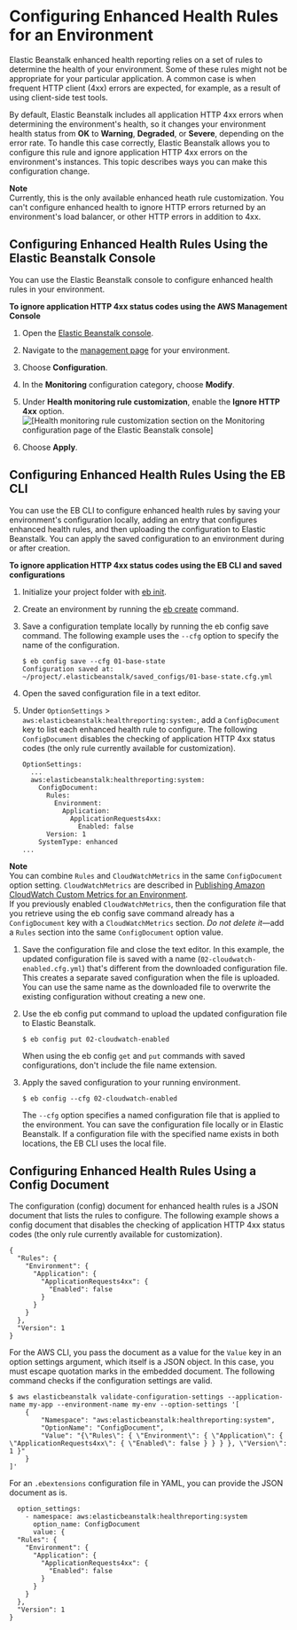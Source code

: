# Configuring Enhanced Health Rules for an Environment<a name="health-enhanced-rules"></a>

Elastic Beanstalk enhanced health reporting relies on a set of rules to determine the health of your environment\. Some of these rules might not be appropriate for your particular application\. A common case is when frequent HTTP client \(4xx\) errors are expected, for example, as a result of using client\-side test tools\. 

By default, Elastic Beanstalk includes all application HTTP 4xx errors when determining the environment's health, so it changes your environment health status from **OK** to **Warning**, **Degraded**, or **Severe**, depending on the error rate\. To handle this case correctly, Elastic Beanstalk allows you to configure this rule and ignore application HTTP 4xx errors on the environment's instances\. This topic describes ways you can make this configuration change\.

**Note**  
Currently, this is the only available enhanced heath rule customization\. You can't configure enhanced health to ignore HTTP errors returned by an environment's load balancer, or other HTTP errors in addition to 4xx\.

## Configuring Enhanced Health Rules Using the Elastic Beanstalk Console<a name="health-enhanced-rules.console"></a>

You can use the Elastic Beanstalk console to configure enhanced health rules in your environment\.

**To ignore application HTTP 4xx status codes using the AWS Management Console**

1. Open the [Elastic Beanstalk console](https://console.aws.amazon.com/elasticbeanstalk)\.

1. Navigate to the [management page](environments-console.md) for your environment\.

1. Choose **Configuration**\.

1. In the **Monitoring** configuration category, choose **Modify**\.

1. Under **Health monitoring rule customization**, enable the **Ignore HTTP 4xx** option\.  
![\[Health monitoring rule customization section on the Monitoring configuration page of the Elastic Beanstalk console\]](http://docs.aws.amazon.com/elasticbeanstalk/latest/dg/images/enhanced-health-rule-customization.png)

1. Choose **Apply**\.

## Configuring Enhanced Health Rules Using the EB CLI<a name="health-enhanced-rules.ebcli"></a>

You can use the EB CLI to configure enhanced health rules by saving your environment's configuration locally, adding an entry that configures enhanced health rules, and then uploading the configuration to Elastic Beanstalk\. You can apply the saved configuration to an environment during or after creation\.

**To ignore application HTTP 4xx status codes using the EB CLI and saved configurations**

1. Initialize your project folder with [eb init](eb-cli3-configuration.md)\.

1. Create an environment by running the [eb create](eb-cli3-getting-started.md) command\.

1. Save a configuration template locally by running the eb config save command\. The following example uses the `--cfg` option to specify the name of the configuration\.

   ```
   $ eb config save --cfg 01-base-state
   Configuration saved at: ~/project/.elasticbeanstalk/saved_configs/01-base-state.cfg.yml
   ```

1. Open the saved configuration file in a text editor\.

1. Under `OptionSettings` > `aws:elasticbeanstalk:healthreporting:system:`, add a `ConfigDocument` key to list each enhanced health rule to configure\. The following `ConfigDocument` disables the checking of application HTTP 4xx status codes \(the only rule currently available for customization\)\.

   ```
   OptionSettings:
     ...
     aws:elasticbeanstalk:healthreporting:system:
       ConfigDocument:
         Rules:
           Environment:
             Application:
               ApplicationRequests4xx:
                 Enabled: false
         Version: 1
       SystemType: enhanced
   ...
   ```
**Note**  
You can combine `Rules` and `CloudWatchMetrics` in the same `ConfigDocument` option setting\. `CloudWatchMetrics` are described in [Publishing Amazon CloudWatch Custom Metrics for an Environment](health-enhanced-cloudwatch.md)\.  
If you previously enabled `CloudWatchMetrics`, then the configuration file that you retrieve using the eb config save command already has a `ConfigDocument` key with a `CloudWatchMetrics` section\. *Do not delete it*—add a `Rules` section into the same `ConfigDocument` option value\.

1. Save the configuration file and close the text editor\. In this example, the updated configuration file is saved with a name \(`02-cloudwatch-enabled.cfg.yml`\) that's different from the downloaded configuration file\. This creates a separate saved configuration when the file is uploaded\. You can use the same name as the downloaded file to overwrite the existing configuration without creating a new one\.

1. Use the eb config put command to upload the updated configuration file to Elastic Beanstalk\.

   ```
   $ eb config put 02-cloudwatch-enabled
   ```

   When using the eb config `get` and `put` commands with saved configurations, don't include the file name extension\.

1. Apply the saved configuration to your running environment\.

   ```
   $ eb config --cfg 02-cloudwatch-enabled
   ```

   The `--cfg` option specifies a named configuration file that is applied to the environment\. You can save the configuration file locally or in Elastic Beanstalk\. If a configuration file with the specified name exists in both locations, the EB CLI uses the local file\.

## Configuring Enhanced Health Rules Using a Config Document<a name="health-enhanced-rules.configdocument"></a>

The configuration \(config\) document for enhanced health rules is a JSON document that lists the rules to configure\. The following example shows a config document that disables the checking of application HTTP 4xx status codes \(the only rule currently available for customization\)\.

```
{
  "Rules": {
    "Environment": {
      "Application": {
        "ApplicationRequests4xx": {
          "Enabled": false
        }
      }
    }
  },
  "Version": 1
}
```

For the AWS CLI, you pass the document as a value for the `Value` key in an option settings argument, which itself is a JSON object\. In this case, you must escape quotation marks in the embedded document\. The following command checks if the configuration settings are valid\.

```
$ aws elasticbeanstalk validate-configuration-settings --application-name my-app --environment-name my-env --option-settings '[
    {
        "Namespace": "aws:elasticbeanstalk:healthreporting:system",
        "OptionName": "ConfigDocument",
        "Value": "{\"Rules\": { \"Environment\": { \"Application\": { \"ApplicationRequests4xx\": { \"Enabled\": false } } } }, \"Version\": 1 }"
    }
]'
```

For an `.ebextensions` configuration file in YAML, you can provide the JSON document as is\.

```
  option_settings:
    - namespace: aws:elasticbeanstalk:healthreporting:system
      option_name: ConfigDocument
      value: {
  "Rules": {
    "Environment": {
      "Application": {
        "ApplicationRequests4xx": {
          "Enabled": false
        }
      }
    }
  },
  "Version": 1
}
```